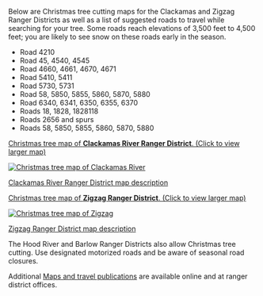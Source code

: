 Below are Christmas tree cutting maps for the Clackamas and Zigzag Ranger Districts as well as a list of suggested roads to travel while searching for your tree. Some roads reach elevations of 3,500 feet to 4,500 feet; you are likely to see snow on these roads early in the season.

*   Road 4210
*   Road 45, 4540, 4545
*   Road 4660, 4661, 4670, 4671
*   Road 5410, 5411
*   Road 5730, 5731
*   Road 58, 5850, 5855, 5860, 5870, 5880
*   Road 6340, 6341, 6350, 6355, 6370
*   Roads 18, 1828, 1828118
*   Roads 2656 and spurs
*   Roads 58, 5850, 5855, 5860, 5870, 5880

[Christmas tree map of **Clackamas River Ranger District**. (Click to view larger map)](/assets/img/maps/clackamas-map.png)

[![Christmas tree map of Clackamas River](/assets/img/maps/clackamas-map-thumb.png)](/assets/img/maps/clackamas-map.png)

[Clackamas River Ranger District map description](christmas-trees/forests/mthood/maps/clackamas)

[Christmas tree map of **Zigzag Ranger District**. (Click to view larger map)](/assets/img/maps/zigzag-map.png)

[![Christmas tree map of Zigzag](/assets/img/maps/zigzag-map-thumb.png)](/assets/img/maps/zigzag-map.png)

[Zigzag Ranger District map description](christmas-trees/forests/mthood/maps/zigzag)

The Hood River and Barlow Ranger Districts also allow Christmas tree cutting. Use designated motorized roads and be aware of seasonal road closures. 

Additional [Maps and travel publications](https://www.fs.usda.gov/main/mthood/maps-pubs "Mt. Hood 
    maps and publications") are available online and at ranger district offices.
